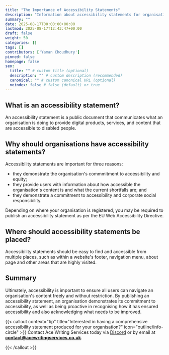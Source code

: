 ```yaml
---
title: "The Importance of Accessibility Statements"
description: "Information about accessibility statements for organisations."
summary: ""
date: 2025-08-17T00:00:00+00:00
lastmod: 2025-08-17T12:43:47+00:00
draft: false
weight: 50
categories: []
tags: []
contributors: ['Yaman Choudhury']
pinned: false
homepage: false
seo:
  title: "" # custom title (optional)
  description: "" # custom description (recommended)
  canonical: "" # custom canonical URL (optional)
  noindex: false # false (default) or true
---
```


## What is an accessibility statement?

An accessibility statement is a public document that communicates what an organisation is doing to provide digital products, services, and content that are accessible to disabled people.

## Why should organisations have accessibility statements?

Accessibility statements are important for three reasons:

- they demonstrate the organisation's commmitment to accessibility and equity;
- they provide users with information about how accessible the organisation's content is and what the current shortfalls are; and
- they demonstrate a commitment to accessibility and corporate social responsibility.

Depending on where your organisation is registered, you may be required to publish an accessibility statement as per the EU Web Accessibility Directive.

## Where should accessibility statements be placed?

Accessibility statements should be easy to find and accessible from multiple places, such as within a website's footer, navigation menu, about page and other areas that are highly visited.

## Summary

Ultimately, accessibility is important to ensure all users can navigate an organisation's content freely and without restriction. By publishing an accessibility statement, an organisation demonstrates its commitment to accessibility, as well as being proactive in recognising how it has ensured accessibility and also acknowledging what needs to be improved.

{{< callout context="tip" title="Interested in having a comprehensive accessibility statement produced for your organisation?" icon="outline/info-circle" >}}
Contact Ace Writing Services today via [Discord](/discord/) or by email at **contact@acewritingservices.co.uk**.

{{< /callout >}}
